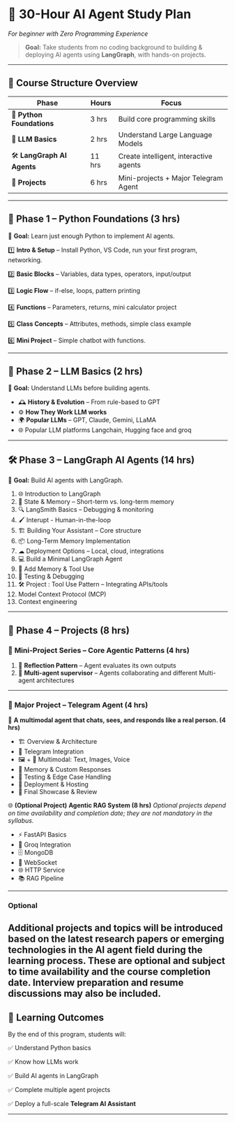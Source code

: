 # 🚀 **30-Hour AI Agent Study Plan**

*For beginner with Zero Programming Experience*

> **Goal:** Take students from no coding background to building & deploying AI agents using **LangGraph**, with hands-on projects.

---

## 📅 **Course Structure Overview**

| Phase                      | Hours  | Focus                                  |
| -------------------------- | ------ | -------------------------------------- |
| 🐍 **Python Foundations**  | 3 hrs  | Build core programming skills          |
| 🤖 **LLM Basics**          | 2 hrs  | Understand Large Language Models       |
| 🛠 **LangGraph AI Agents** | 11 hrs | Create intelligent, interactive agents |
| 📂 **Projects**            | 6 hrs | Mini-projects + Major Telegram Agent   |

---

## 🐍 **Phase 1 – Python Foundations (3 hrs)**

🎯 **Goal:** Learn just enough Python to implement AI agents.

1️⃣ **Intro & Setup** – Install Python, VS Code, run your first program, networking.

2️⃣ **Basic Blocks** – Variables, data types, operators, input/output

3️⃣ **Logic Flow** – if-else, loops, pattern printing

4️⃣ **Functions** – Parameters, returns, mini calculator project

5️⃣ **Class Concepts** – Attributes, methods, simple class example

6️⃣ **Mini Project** – Simple chatbot with functions.

---

## 🤖 **Phase 2 – LLM Basics (2 hrs)**

🎯 **Goal:** Understand LLMs before building agents.

* 🕰 **History & Evolution** – From rule-based to GPT
* ⚙ **How They Work LLM works**
* 🌍 **Popular LLMs** – GPT, Claude, Gemini, LLaMA 
* 🌐 Popular LLM platforms Langchain, Hugging face and groq
---

## 🛠 **Phase 3 – LangGraph AI Agents (14 hrs)**

🎯 **Goal:** Build AI agents with LangGraph.

1. 🌐 Introduction to LangGraph
2. 🧠 State & Memory – Short-term vs. long-term memory
3. 🔍 LangSmith Basics – Debugging & monitoring
4. 🖌 Interupt - Human-in-the-loop
5. 🏗 Building Your Assistant – Core structure
6. 📦 Long-Term Memory Implementation
7. ☁ Deployment Options – Local, cloud, integrations
8. 💻 Build a Minimal LangGraph Agent
9. 🔗 Add Memory & Tool Use
10. 🧪 Testing & Debugging
11. 🛠 Project : Tool Use Pattern – Integrating APIs/tools
12. Model Context Protocol (MCP)
13. Context engineering

---

## 📂 **Phase 4 – Projects (8 hrs)**

### 🧩 **Mini-Project Series – Core Agentic Patterns (4 hrs)**

1. 🔄 **Reflection Pattern** – Agent evaluates its own outputs
2. 🤝 **Multi-agent supervisor** – Agents collaborating and different Multi-agent architectures

---

### 🌟 **Major Project – Telegram Agent (4 hrs)**

💬 **A multimodal agent that chats, sees, and responds like a real person. (4 hrs)**

* 🏗 Overview & Architecture
* 📲 Telegram Integration
* 🖼 + 🎤 Multimodal: Text, Images, Voice
* 🧠 Memory & Custom Responses
* 🧪 Testing & Edge Case Handling
* 🚀 Deployment & Hosting
* 🎉 Final Showcase & Review

🌐 **(Optional Project)** **Agentic RAG System (8 hrs)**
*Optional projects depend on time availability and completion date; they are not mandatory in the syllabus.*

* ⚡ FastAPI Basics
* 🧠 Groq Integration
* 🗄 MongoDB
* 🔌 WebSocket
* 🌐 HTTP Service
* 📚 RAG Pipeline



---
### Optional
Additional projects and topics will be introduced based on the latest research papers or emerging technologies in the AI agent field during the learning process. These are optional and subject to time availability and the course completion date. Interview preparation and resume discussions may also be included.
---
## 🎯 **Learning Outcomes**

By the end of this program, students will:

✅ Understand Python basics

✅ Know how LLMs work

✅ Build AI agents in LangGraph

✅ Complete multiple agent projects

✅ Deploy a full-scale **Telegram AI Assistant**

---
